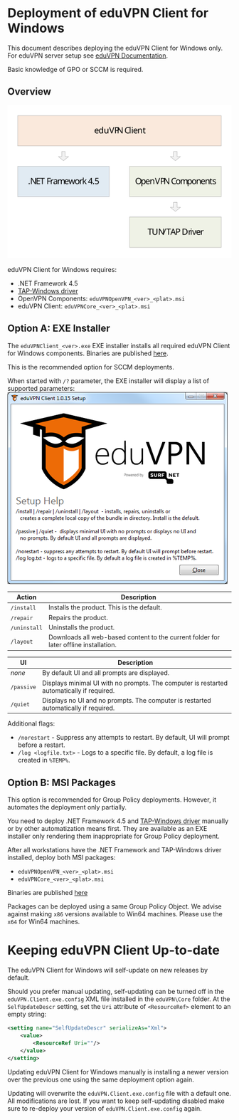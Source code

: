 # Deployment of eduVPN Client for Windows


This document describes deploying the eduVPN Client for Windows only. For eduVPN server setup see [eduVPN Documentation](https://github.com/eduvpn/documentation).

Basic knowledge of GPO or SCCM is required.

## Overview

![eduVPN Client for Windows Overview](Deployment/overview.svg "eduVPN Client for Windows Overview")

eduVPN Client for Windows requires:
- .NET Framework 4.5
- [TAP-Windows driver](https://openvpn.net/index.php/open-source/downloads.html)
- OpenVPN Components: `eduVPNOpenVPN_<ver>_<plat>.msi`
- eduVPN Client: `eduVPNCore_<ver>_<plat>.msi`

## Option A: EXE Installer

The `eduVPNClient_<ver>.exe` EXE installer installs all required eduVPN Client for Windows components. Binaries are published [here](https://github.com/Amebis/eduVPN/releases).

This is the recommended option for SCCM deployments.

When started with `/?` parameter, the EXE installer will display a list of supported parameters:
![EXE Installer Command Line Parameters](Deployment/exe_installer.png "EXE Installer Command Line Parameters")

Action       | Description
-------------|------------------------------------
`/install`   | Installs the product. This is the default.
`/repair`    | Repairs the product.
`/uninstall` | Uninstalls the product.
`/layout`    | Downloads all web-based content to the current folder for later offline installation.

UI           | Description
-------------|---------------
_none_       | By default UI and all prompts are displayed.
`/passive`   | Displays minimal UI with no prompts. The computer is restarted automatically if required.
`/quiet`     | Displays no UI and no prompts. The computer is restarted automatically if required.

Additional flags:
- `/norestart` - Suppress any attempts to restart. By default, UI will prompt before a restart.
- `/log <logfile.txt>` - Logs to a specific file. By default, a log file is created in `%TEMP%`.

## Option B: MSI Packages

This option is recommended for Group Policy deployments. However, it automates the deployment only partially.

You need to deploy .NET Framework 4.5 and [TAP-Windows driver](https://openvpn.net/index.php/open-source/downloads.html) manually or by other automatization means first. They are available as an EXE installer only rendering them inappropriate for Group Policy deployment.

After all workstations have the .NET Framework and TAP-Windows driver installed, deploy both MSI packages:
- `eduVPNOpenVPN_<ver>_<plat>.msi`
- `eduVPNCore_<ver>_<plat>.msi`

Binaries are published [here](https://github.com/Amebis/eduVPN/releases)

Packages can be deployed using a same Group Policy Object. We advise against making `x86` versions available to Win64 machines. Please use the `x64` for Win64 machines.


# Keeping eduVPN Client Up-to-date

The eduVPN Client for Windows will self-update on new releases by default.

Should you prefer manual updating, self-updating can be turned off in the `eduVPN.Client.exe.config` XML file installed in the `eduVPN\Core` folder. At the `SelfUpdateDescr` setting, set the `Uri` attribute of `<ResourceRef>` element to an empty string:
```XML
<setting name="SelfUpdateDescr" serializeAs="Xml">
    <value>
        <ResourceRef Uri=""/>
    </value>
</setting>
```

Updating eduVPN Client for Windows manually is installing a newer version over the previous one using the same deployment option again.

Updating will overwrite the `eduVPN.Client.exe.config` file with a default one. All modifications are lost. If you want to keep self-updating disabled make sure to re-deploy your version of `eduVPN.Client.exe.config` again.
